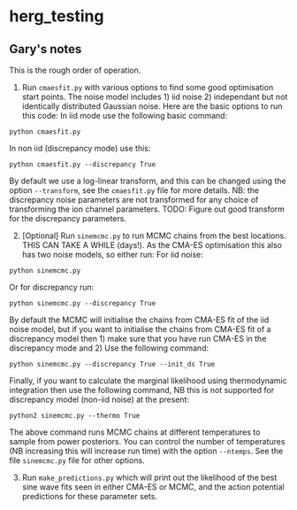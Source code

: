 # herg_testing

## Gary's notes

This is the rough order of operation.

1. Run `cmaesfit.py` with various options to find some good optimisation start points. The noise model includes 1) iid noise 2) independant but not identically distributed Gaussian noise. Here are the basic options to run this code:
 In iid mode use the following basic command:
 
`python cmaesfit.py` 

In non iid (discrepancy mode) use this:

`python cmaesfit.py --discrepancy True`
 
 By default we use a log-linear transform, and this can be changed using the option `--transform`, see the `cmaesfit.py` file for more details. NB: the discrepancy noise parameters are not transformed for any choice of transforming the ion channel parameters.
 TODO: Figure out good transform for the discrepancy parameters.
 
2. [Optional] Run `sinemcmc.py` to run MCMC chains from the best locations. THIS CAN TAKE A WHILE (days!). As the CMA-ES optimisation this also has two noise models, so either run:
For iid noise:

`python sinemcmc.py`

Or for discrepancy run:

`python sinemcmc.py --discrepancy True`

By default the MCMC will initialise the chains from CMA-ES fit of the iid noise model, but if you want to initialise the chains from CMA-ES fit of a discrepancy model then 1) make sure that you have run CMA-ES in the discrepancy mode and 2) Use the following command:

`python sinemcmc.py --discrepancy True --init_ds True`

Finally, if you want to calculate the marginal likelihood using thermodynamic integration then use the following command, NB this is not supported for discrepancy model (non-iid noise) at the present:

`python2 sinemcmc.py --thermo True`

The above command runs MCMC chains at different temperatures to sample from power posteriors. You can control the number of temperatures (NB increasing this will increase run time) with the option `--ntemps`. See the file `sinemcmc.py` file for other options.

3. Run `make_predictions.py` which will print out the likelihood of the best sine wave fits seen in either CMA-ES or MCMC, and the action potential predictions for these parameter sets.
